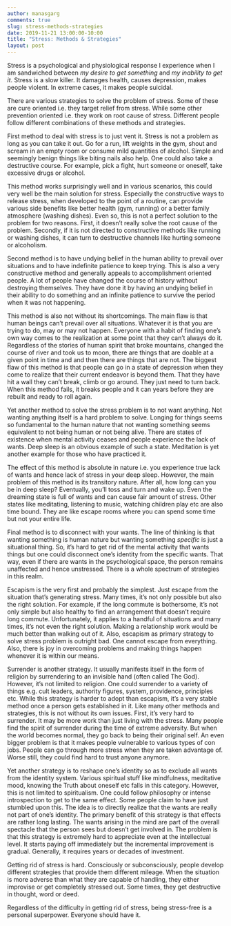 ```yaml
---
author: manasgarg
comments: true
slug: stress-methods-strategies
date: 2019-11-21 13:00:00-10:00
title: "Stress: Methods & Strategies"
layout: post
---
```

Stress is a psychological and physiological response I experience when I am sandwiched between _my desire to get something_ and _my inability to get it_. Stress is a slow killer. It damages health, causes depression, makes people violent. In extreme cases, it makes people suicidal.

There are various strategies to solve the problem of stress. Some of these are cure oriented i.e. they target relief from stress. While some other prevention oriented i.e. they work on root cause of stress. Different people follow different combinations of these methods and strategies.

First method to deal with stress is to just vent it. Stress is not a problem as long as you can take it out. Go for a run, lift weights in the gym, shout and scream in an empty room or consume mild quantities of alcohol. Simple and seemingly benign things like biting nails also help. One could also take a destructive course. For example, pick a fight, hurt someone or oneself, take excessive drugs or alcohol.

This method works surprisingly well and in various scenarios, this could very well be the main solution for stress. Especially the constructive ways to release stress, when developed to the point of a routine, can provide various side benefits like better health (gym, running) or a better family atmosphere (washing dishes). Even so, this is not a perfect solution to the problem for two reasons. First, it doesn’t really solve the root cause of the problem. Secondly, if it is not directed to constructive methods like running or washing dishes, it can turn to destructive channels like hurting someone or alcoholism.

Second method is to have undying belief in the human ability to prevail over situations and to have indefinite patience to keep trying. This is also a very constructive method and generally appeals to accomplishment oriented people. A lot of people have changed the course of history without destroying themselves. They have done it by having an undying belief in their ability to do something and an infinite patience to survive the period when it was not happening.

This method is also not without its shortcomings. The main flaw is that human beings can’t prevail over all situations. Whatever it is that you are trying to do, may or may not happen. Everyone with a habit of finding one’s own way comes to the realization at some point that they can’t always do it. Regardless of the stories of human spirit that broke mountains, changed the course of river and took us to moon, there are things that are doable at a given point in time and and then there are things that are not. The biggest flaw of this method is that people can go in a state of depression when they come to realize that their current endeavor is beyond them. That they have hit a wall they can’t break, climb or go around. They just need to turn back. When this method fails, it breaks people and it can years before they are rebuilt and ready to roll again.

Yet another method to solve the stress problem is to not want anything. Not wanting anything itself is a hard problem to solve. Longing for things seems so fundamental to the human nature that not wanting something seems equivalent to not being human or not being alive. There are states of existence when mental activity ceases and people experience the lack of wants. Deep sleep is an obvious example of such a state. Meditation is yet another example for those who have practiced it.

The effect of this method is absolute in nature i.e. you experience true lack of wants and hence lack of stress in your deep sleep. However, the main problem of this method is its transitory nature. After all, how long can you be in deep sleep? Eventually, you’ll toss and turn and wake up. Even the dreaming state is full of wants and can cause fair amount of stress. Other states like meditating, listening to music, watching children play etc are also time bound. They are like escape rooms where you can spend some time but not your entire life.

Final method is to disconnect with your wants. The line of thinking is that wanting something is human nature but wanting something _specific_ is just a situational thing. So, it’s hard to get rid of the mental activity that wants things but one could disconnect one’s identity from the specific wants. That way, even if there are wants in the psychological space, the person remains unaffected and hence unstressed. There is a whole spectrum of strategies in this realm.

Escapism is the very first and probably the simplest. Just escape from the situation that’s generating stress. Many times, it’s not only possible but also the right solution. For example, if the long commute is bothersome, it’s not only simple but also healthy to find an arrangement that doesn’t require long commute. Unfortunately, it applies to a handful of situations and many times, it’s not even the right solution. Making a relationship work would be much better than walking out of it. Also, escapism as primary strategy to solve stress problem is outright bad. One cannot escape from everything. Also, there is joy in overcoming problems and making things happen whenever it is within our means.

Surrender is another strategy. It usually manifests itself in the form of religion by surrendering to an invisible hand (often called The God). However, it’s not limited to religion. One could surrender to a variety of things e.g. cult leaders, authority figures, system, providence, principles etc. While this strategy is harder to adopt than escapism, it’s a very stable method once a person gets established in it. Like many other methods and strategies, this is not without its own issues. First, it’s very hard to surrender. It may be more work than just living with the stress. Many people find the spirit of surrender during the time of extreme adversity. But when the world becomes normal, they go back to being their original self. An even bigger problem is that it makes people vulnerable to various types of con jobs. People can go through more stress when they are taken advantage of. Worse still, they could find hard to trust anyone anymore.

Yet another strategy is to reshape one’s identity so as to exclude all wants from the identity system. Various spiritual stuff like mindfulness, meditative mood, knowing the Truth about oneself etc falls in this category. However, this is not limited to spiritualism. One could follow philosophy or intense introspection to get to the same effect. Some people claim to have just stumbled upon this. The idea is to directly realize that the wants are really not part of one’s identity. The primary benefit of this strategy is that effects are rather long lasting. The wants arising in the mind are part of the overall spectacle that the person sees but doesn’t get involved in. The problem is that this strategy is extremely hard to appreciate even at the intellectual level. It starts paying off immediately but the incremental improvement is gradual. Generally, it requires years or decades of investment.

Getting rid of stress is hard. Consciously or subconsciously, people develop different strategies that provide them different mileage. When the situation is more adverse than what they are capable of handling, they either improvise or get completely stressed out. Some times, they get destructive in thought, word or deed.

Regardless of the difficulty in getting rid of stress, being stress-free is a personal superpower. Everyone should have it.
